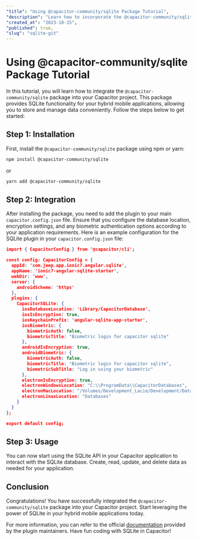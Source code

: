 ```yaml
---
"title": "Using @capacitor-community/sqlite Package Tutorial",
"description": "Learn how to incorporate the @capacitor-community/sqlite package into your Capacitor project with this detailed tutorial.",
"created_at": "2023-10-15",
"published": true,
"slug": "sqlite-git"
---
```


# Using @capacitor-community/sqlite Package Tutorial

In this tutorial, you will learn how to integrate the `@capacitor-community/sqlite` package into your Capacitor project. This package provides SQLite functionality for your hybrid mobile applications, allowing you to store and manage data conveniently. Follow the steps below to get started:

## Step 1: Installation

First, install the `@capacitor-community/sqlite` package using npm or yarn:

```bash
npm install @capacitor-community/sqlite
```

or

```bash
yarn add @capacitor-community/sqlite
```

## Step 2: Integration

After installing the package, you need to add the plugin to your main `capacitor.config.json` file. Ensure that you configure the database location, encryption settings, and any biometric authentication options according to your application requirements. Here is an example configuration for the SQLite plugin in your `capacitor.config.json` file:

```json
import { CapacitorConfig } from '@capacitor/cli';

const config: CapacitorConfig = {
  appId: 'com.jeep.app.ionic7.angular.sqlite',
  appName: 'ionic7-angular-sqlite-starter',
  webDir: 'www',
  server: {
    androidScheme: 'https'
  },
  plugins: {
    CapacitorSQLite: {
      iosDatabaseLocation: 'Library/CapacitorDatabase',
      iosIsEncryption: true,
      iosKeychainPrefix: 'angular-sqlite-app-starter',
      iosBiometric: {
        biometricAuth: false,
        biometricTitle: "Biometric login for capacitor sqlite"
      },
      androidIsEncryption: true,
      androidBiometric: {
        biometricAuth: false,
        biometricTitle: "Biometric login for capacitor sqlite",
        biometricSubTitle: "Log in using your biometric"
      },
      electronIsEncryption: true,
      electronWindowsLocation: "C:\\ProgramData\\CapacitorDatabases",
      electronMacLocation: "/Volumes/Development_Lacie/Development/Databases",
      electronLinuxLocation: "Databases"
    }
  }
};

export default config;
```

## Step 3: Usage

You can now start using the SQLite API in your Capacitor application to interact with the SQLite database. Create, read, update, and delete data as needed for your application.

## Conclusion

Congratulations! You have successfully integrated the `@capacitor-community/sqlite` package into your Capacitor project. Start leveraging the power of SQLite in your hybrid mobile applications today.

For more information, you can refer to the official [documentation](https://github.com/capacitor-community/sqlite) provided by the plugin maintainers. Have fun coding with SQLite in Capacitor!